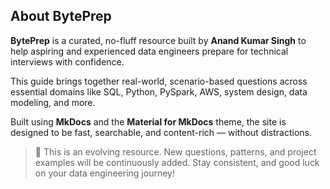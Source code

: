 ## About BytePrep

**BytePrep** is a curated, no-fluff resource built by **Anand Kumar Singh** to help aspiring and experienced data engineers prepare for technical interviews with confidence.

This guide brings together real-world, scenario-based questions across essential domains like SQL, Python, PySpark, AWS, system design, data modeling, and more.

Built using **MkDocs** and the **Material for MkDocs** theme, the site is designed to be fast, searchable, and content-rich — without distractions.

> 📌 This is an evolving resource. New questions, patterns, and project examples will be continuously added. Stay consistent, and good luck on your data engineering journey!